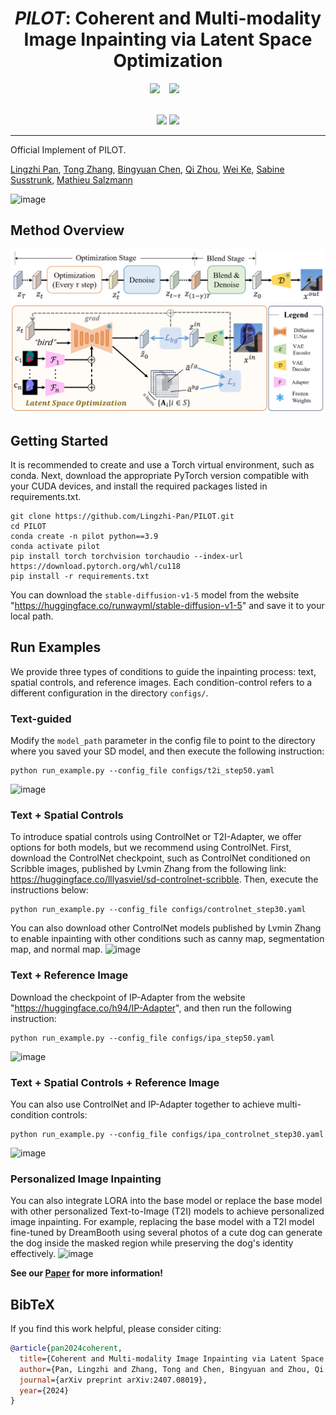 # <div align="center"> <i>PILOT</i>: Coherent and Multi-modality Image Inpainting via Latent Space Optimization </div>

<div align="center">

  <a href="https://pilot-page.github.io"><img src="https://img.shields.io/static/v1?label=Project%20Page&message=GitHub&color=blue&logo=github"></a> &ensp;
  <a href="https://arxiv.org/abs/2407.08019"><img src="https://img.shields.io/static/v1?label=ArXiv&message=2407.08019&color=B31B1B&logo=arxiv"></a> &ensp;
  
  <br><img src="https://github.com/Lingzhi-Pan/PILOT/blob/main/assets/epfl.png" height=200>
  <img src="https://github.com/Lingzhi-Pan/PILOT/blob/main/assets/xjtu.png" height=200>
</div>

---


Official Implement of PILOT.

[Lingzhi Pan](https://github.com/Lingzhi-Pan), [Tong Zhang](https://people.epfl.ch/tong.zhang?lang=en), [Bingyuan Chen](https://github.com/Alex-Lord), [Qi Zhou](https://github.com/zaqai), [Wei Ke](https://gr.xjtu.edu.cn/en/web/wei.ke), [Sabine Susstrunk](https://people.epfl.ch/sabine.susstrunk), [Mathieu Salzmann](https://people.epfl.ch/mathieu.salzmann)

<!--
**Code will be coming in two weeks! （before 7.28）**

Abstract: With the advancements in denoising diffusion probabilistic models (DDPMs), image inpainting has undergone a significant evolution, transitioning from filling information based on nearby regions to generating content conditioned on various factors such as text, exemplar images, sketches, etc. However, existing methods often necessitate fine-tuning of the model or concatenation of latent vectors, leading to drawbacks such as generation failure due to overfitting and inconsistent foreground generation. In this paper, we argue that the current large models are powerful enough to generate realistic images without further tuning. Hence, we introduce PILOT (in**P**ainting v**I**a **L**atent **O**p**T**imization), an optimization approach grounded on a novel semantic centralization and background loss to identify latent spaces capable of generating inpainted regions that exhibit high fidelity to user-provided prompts while maintaining coherence with the background region. Crucially, our method seamlessly integrates with any pre-trained model, including ControlNet and DreamBooth, making it suitable for deployment in multi-modal editing tools. Our qualitative and quantitative evaluations demonstrate that our method outperforms existing approaches by generating more coherent, diverse, and faithful inpainted regions to the provided prompts. Our project webpage: https://pilot-page.github.io.
-->


![image](https://github.com/Lingzhi-Pan/PILOT/blob/main/assets/teaser.jpg)


## Method Overview

![image](https://github.com/Lingzhi-Pan/PILOT/blob/main/assets/framework_a.png)
![image](https://github.com/Lingzhi-Pan/PILOT/blob/main/assets/framework_b.png)




## Getting Started
It is recommended to create and use a Torch virtual environment, such as conda. Next, download the appropriate PyTorch version compatible with your CUDA devices, and install the required packages listed in requirements.txt.
```
git clone https://github.com/Lingzhi-Pan/PILOT.git
cd PILOT
conda create -n pilot python==3.9
conda activate pilot
pip install torch torchvision torchaudio --index-url https://download.pytorch.org/whl/cu118
pip install -r requirements.txt
```
You can download the `stable-diffusion-v1-5` model from the website "https://huggingface.co/runwayml/stable-diffusion-v1-5" and save it to your local path.

## Run Examples
We provide three types of conditions to guide the inpainting process: text, spatial controls, and reference images. Each condition-control refers to a different configuration in the directory `configs/`.

### Text-guided
Modify the `model_path` parameter in the config file to point to the directory where you saved your SD model, and then execute the following instruction:
```
python run_example.py --config_file configs/t2i_step50.yaml
```
![image](https://github.com/Lingzhi-Pan/PILOT/blob/main/assets/text_add.png)

### Text + Spatial Controls
To introduce spatial controls using ControlNet or T2I-Adapter, we offer options for both models, but we recommend using ControlNet. First, download the ControlNet checkpoint, such as ControlNet conditioned on Scribble images, published by Lvmin Zhang from the following link: https://huggingface.co/lllyasviel/sd-controlnet-scribble. Then, execute the instructions below:
```
python run_example.py --config_file configs/controlnet_step30.yaml
```
You can also download other ControlNet models published by Lvmin Zhang to enable inpainting with other conditions such as canny map, segmentation map, and normal map.
![image](https://github.com/Lingzhi-Pan/PILOT/blob/main/assets/controlNet_results.png)

### Text + Reference Image
Download the checkpoint of IP-Adapter from the website "https://huggingface.co/h94/IP-Adapter", and then run the following instruction:
```
python run_example.py --config_file configs/ipa_step50.yaml
```
![image](https://github.com/Lingzhi-Pan/PILOT/blob/main/assets/ip_adapter_a.png)

### Text + Spatial Controls + Reference Image
You can also use ControlNet and IP-Adapter together to achieve multi-condition controls:
```
python run_example.py --config_file configs/ipa_controlnet_step30.yaml
```
![image](https://github.com/Lingzhi-Pan/PILOT/blob/main/assets/ip_adapter_b.png)


### Personalized Image Inpainting
You can also integrate LORA into the base model or replace the base model with other personalized Text-to-Image (T2I) models to achieve personalized image inpainting. For example, replacing the base model with a T2I model fine-tuned by DreamBooth using several photos of a cute dog can generate the dog inside the masked region while preserving the dog's identity effectively.
![image](https://github.com/Lingzhi-Pan/PILOT/blob/main/assets/subject.png)


**See our [Paper](https://arxiv.org/abs/2407.08019) for more information!**
## BibTeX
If you find this work helpful, please consider citing:
```bibtex
@article{pan2024coherent,
  title={Coherent and Multi-modality Image Inpainting via Latent Space Optimization},
  author={Pan, Lingzhi and Zhang, Tong and Chen, Bingyuan and Zhou, Qi and Ke, Wei and S{\"u}sstrunk, Sabine and Salzmann, Mathieu},
  journal={arXiv preprint arXiv:2407.08019},
  year={2024}
}
```



